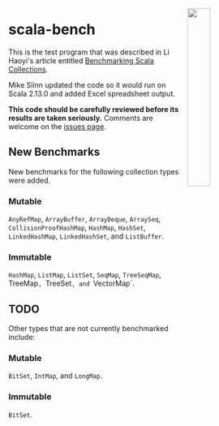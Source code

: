 <img src="https://raw.githubusercontent.com/mslinn/scala-bench/gh-pages/images/dragCarRacing.png"
  style="float: right; width: 30%; margin-left: 1em; margin-bottom: 1em">
# scala-bench

This is the test program that was described in Li Haoyi's article entitled
[Benchmarking Scala Collections](http://www.lihaoyi.com/post/BenchmarkingScalaCollections.html).

Mike Slinn updated the code so it would run on Scala 2.13.0 and added Excel spreadsheet output.

**This code should be carefully reviewed before its results are taken seriously.**
Comments are welcome on the [issues page](https://github.com/mslinn/scala-bench/issues).

## New Benchmarks
New benchmarks for the following collection types were added.

### Mutable
`AnyRefMap`, `ArrayBuffer`, `ArrayDeque`, `ArraySeq`, `CollisionProofHashMap`, `HashMap`, `HashSet`, `LinkedHashMap`, `LinkedHashSet`, and `ListBuffer`.

### Immutable
`HashMap`, `ListMap`, `ListSet`, `SeqMap`, `TreeSeqMap`, TreeMap`, `TreeSet`, and `VectorMap`.

## TODO

Other types that are not currently benchmarked include:

### Mutable
`BitSet`, `IntMap`, and `LongMap`.

### Immutable
`BitSet`.
